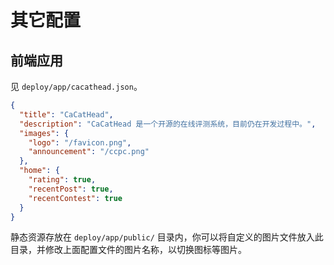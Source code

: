 # 其它配置

## 前端应用

见 `deploy/app/cacathead.json`。

```json
{
  "title": "CaCatHead",
  "description": "CaCatHead 是一个开源的在线评测系统，目前仍在开发过程中。",
  "images": {
    "logo": "/favicon.png",
    "announcement": "/ccpc.png"
  },
  "home": {
    "rating": true,
    "recentPost": true,
    "recentContest": true
  }
}
```

静态资源存放在 `deploy/app/public/` 目录内，你可以将自定义的图片文件放入此目录，并修改上面配置文件的图片名称，以切换图标等图片。
